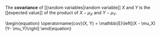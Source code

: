 The **covariance** of [[random variables|random variable]] $X$ and $Y$ is the [[expected value]] of the product of $X-\mu_X$ and $Y-\mu_Y$.

\begin{equation}
\operatorname{cov}(X, Y) = \mathbb{E}\left[(X - \mu_X)(Y- \mu_Y)\right]
\end{equation}